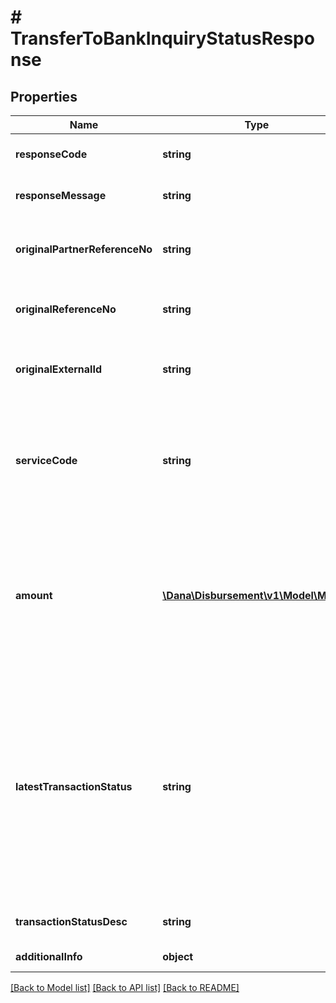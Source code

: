 # # TransferToBankInquiryStatusResponse

## Properties

Name | Type | Description | Notes
------------ | ------------- | ------------- | -------------
**responseCode** | **string** | Refer to response code list |
**responseMessage** | **string** | Refer to response code list |
**originalPartnerReferenceNo** | **string** | Original transaction identifier on partner system | [optional]
**originalReferenceNo** | **string** | Original transaction identifier on DANA system | [optional]
**originalExternalId** | **string** | Original external identifier on header message | [optional]
**serviceCode** | **string** | Transaction type indicator is based on the service code of the original transaction request, value always 00 | [default to '00']
**amount** | [**\Dana\Disbursement\v1\Model\Money**](Money.md) | Amount. Contains two sub-fields:&lt;br&gt; 1. Value: Transaction amount, including the cents&lt;br&gt; 2. Currency: Currency code based on ISO | [optional]
**latestTransactionStatus** | **string** | Status of latest transaction:&lt;br&gt; 00 - Success&lt;br&gt; 01 - Initiated&lt;br&gt; 02 - Paying&lt;br&gt; 03 - Pending&lt;br&gt; 04 - Refunded&lt;br&gt; 05 - Canceled&lt;br&gt; 06 - Failed&lt;br&gt; 07 - Not found |
**transactionStatusDesc** | **string** | Description of transaction status | [optional]
**additionalInfo** | **object** | Additional information | [optional]

[[Back to Model list]](../../README.md#models) [[Back to API list]](../../README.md#endpoints) [[Back to README]](../../README.md)
